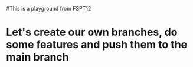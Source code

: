 #This is a playground from FSPT12 

# Let's create our own branches, do some features and push them to the main branch 